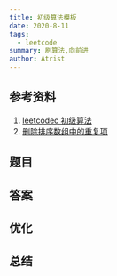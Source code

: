 ```yaml
---
title: 初级算法模板
date: 2020-8-11
tags:
  - leetcode
summary: 刷算法,向前进
author: Atrist
---
```


## 参考资料

1. [leetcodec 初级算法](https://leetcode-cn.com/leetbook/detail/top-interview-questions-easy/)
2. [删除排序数组中的重复项](https://leetcode-cn.com/leetbook/read/top-interview-questions-easy/x2gy9m/)

## 题目

## 答案

## 优化

## 总结

